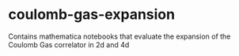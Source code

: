# coulomb-gas-expansion
Contains mathematica notebooks that evaluate the expansion of the Coulomb Gas correlator in 2d and 4d
